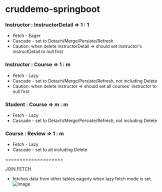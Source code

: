 # cruddemo-springboot

### Instructor : InstructorDetail => 1 : 1
  - Fetch - Eager
  - Cascade - set to Detach/Merge/Persiste/Refresh
  - Caution: when delete instructorDetail => should set instructor's instructDetail to null first


### Instructor : Course => 1 : m  
  - Fetch - Lazy
  - Cascade - set to Detach/Merge/Persiste/Refresh, not including Delete
  - Caution: when delete instructor => should set all courses' instructor to null first


### Student : Course =>  m : m
  - Fetch - Lazy
  - Cascade - set to Detach/Merge/Persiste/Refresh, not including Delete


### Course : Review => 1 : m
  - Fetch - Lazy
  - Cascade - set to all including Delete


====================


JOIN FETCH
  - fetches data from other tables eagerly when lazy fetch mode is set.
![image](https://github.com/kimgyver/cruddemo-springboot/assets/23451818/d305f8d8-3164-4ab7-9c77-9cacf2e9fda5)
